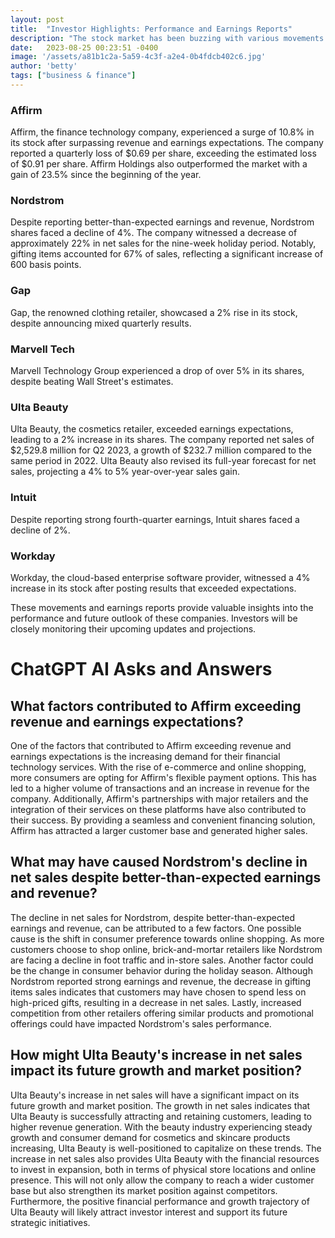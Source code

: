 ```yaml
---
layout: post
title:  "Investor Highlights: Performance and Earnings Reports"
description: "The stock market has been buzzing with various movements and earnings reports. Let's dive into the key highlights of some major companies."
date:   2023-08-25 00:23:51 -0400
image: '/assets/a81b1c2a-5a59-4c3f-a2e4-0b4fdcb402c6.jpg'
author: 'betty'
tags: ["business & finance"]
---
```


### Affirm

Affirm, the finance technology company, experienced a surge of 10.8% in its stock after surpassing revenue and earnings expectations. The company reported a quarterly loss of $0.69 per share, exceeding the estimated loss of $0.91 per share. Affirm Holdings also outperformed the market with a gain of 23.5% since the beginning of the year.

### Nordstrom

Despite reporting better-than-expected earnings and revenue, Nordstrom shares faced a decline of 4%. The company witnessed a decrease of approximately 22% in net sales for the nine-week holiday period. Notably, gifting items accounted for 67% of sales, reflecting a significant increase of 600 basis points.

### Gap

Gap, the renowned clothing retailer, showcased a 2% rise in its stock, despite announcing mixed quarterly results.

### Marvell Tech

Marvell Technology Group experienced a drop of over 5% in its shares, despite beating Wall Street's estimates.

### Ulta Beauty

Ulta Beauty, the cosmetics retailer, exceeded earnings expectations, leading to a 2% increase in its shares. The company reported net sales of $2,529.8 million for Q2 2023, a growth of $232.7 million compared to the same period in 2022. Ulta Beauty also revised its full-year forecast for net sales, projecting a 4% to 5% year-over-year sales gain.

### Intuit

Despite reporting strong fourth-quarter earnings, Intuit shares faced a decline of 2%.

### Workday

Workday, the cloud-based enterprise software provider, witnessed a 4% increase in its stock after posting results that exceeded expectations.

These movements and earnings reports provide valuable insights into the performance and future outlook of these companies. Investors will be closely monitoring their upcoming updates and projections.


# ChatGPT AI Asks and Answers
## What factors contributed to Affirm exceeding revenue and earnings expectations?
One of the factors that contributed to Affirm exceeding revenue and earnings expectations is the increasing demand for their financial technology services. With the rise of e-commerce and online shopping, more consumers are opting for Affirm's flexible payment options. This has led to a higher volume of transactions and an increase in revenue for the company. Additionally, Affirm's partnerships with major retailers and the integration of their services on these platforms have also contributed to their success. By providing a seamless and convenient financing solution, Affirm has attracted a larger customer base and generated higher sales.

## What may have caused Nordstrom's decline in net sales despite better-than-expected earnings and revenue?
The decline in net sales for Nordstrom, despite better-than-expected earnings and revenue, can be attributed to a few factors. One possible cause is the shift in consumer preference towards online shopping. As more customers choose to shop online, brick-and-mortar retailers like Nordstrom are facing a decline in foot traffic and in-store sales. Another factor could be the change in consumer behavior during the holiday season. Although Nordstrom reported strong earnings and revenue, the decrease in gifting items sales indicates that customers may have chosen to spend less on high-priced gifts, resulting in a decrease in net sales. Lastly, increased competition from other retailers offering similar products and promotional offerings could have impacted Nordstrom's sales performance.

## How might Ulta Beauty's increase in net sales impact its future growth and market position?
Ulta Beauty's increase in net sales will have a significant impact on its future growth and market position. The growth in net sales indicates that Ulta Beauty is successfully attracting and retaining customers, leading to higher revenue generation. With the beauty industry experiencing steady growth and consumer demand for cosmetics and skincare products increasing, Ulta Beauty is well-positioned to capitalize on these trends. The increase in net sales also provides Ulta Beauty with the financial resources to invest in expansion, both in terms of physical store locations and online presence. This will not only allow the company to reach a wider customer base but also strengthen its market position against competitors. Furthermore, the positive financial performance and growth trajectory of Ulta Beauty will likely attract investor interest and support its future strategic initiatives.

